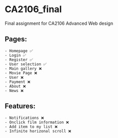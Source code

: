 # CA2106_final

Final assignment for CA2106 Advanced Web design

## Pages:

    - Homepage ✅
    - Login ✅
    - Register ✅
    - User selection ✅
    - Main gallery ❌
    - Movie Page ❌
    - User ❌
    - Payment ❌
    - About ❌
    - News ❌

## Features:

    - Notifications ❌
    - Onclick film information ❌
    - Add item to my list ❌
    - Infinite horizonal scroll ❌

